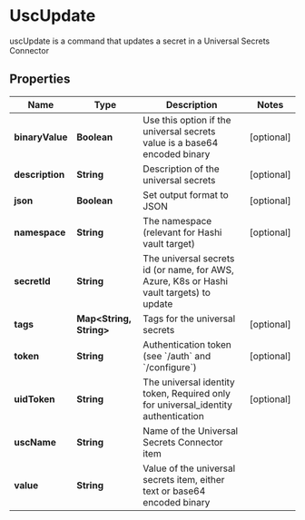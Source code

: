 

# UscUpdate

uscUpdate is a command that updates a secret in a Universal Secrets Connector

## Properties

| Name | Type | Description | Notes |
|------------ | ------------- | ------------- | -------------|
|**binaryValue** | **Boolean** | Use this option if the universal secrets value is a base64 encoded binary |  [optional] |
|**description** | **String** | Description of the universal secrets |  [optional] |
|**json** | **Boolean** | Set output format to JSON |  [optional] |
|**namespace** | **String** | The namespace (relevant for Hashi vault target) |  [optional] |
|**secretId** | **String** | The universal secrets id (or name, for AWS, Azure, K8s or Hashi vault targets) to update |  |
|**tags** | **Map&lt;String, String&gt;** | Tags for the universal secrets |  [optional] |
|**token** | **String** | Authentication token (see &#x60;/auth&#x60; and &#x60;/configure&#x60;) |  [optional] |
|**uidToken** | **String** | The universal identity token, Required only for universal_identity authentication |  [optional] |
|**uscName** | **String** | Name of the Universal Secrets Connector item |  |
|**value** | **String** | Value of the universal secrets item, either text or base64 encoded binary |  |



